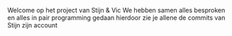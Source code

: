 Welcome op het project van Stijn & Vic
We hebben samen alles besproken en alles in pair programming gedaan
hierdoor zie je allene de commits van Stijn zijn account 
